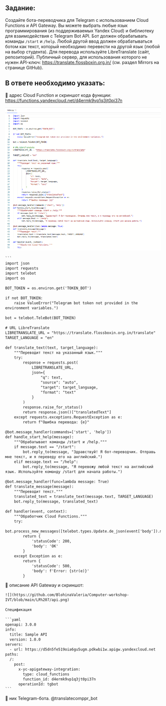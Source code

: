 ## Задание:
Создайте бота-переводчика для Telegram с использованием Cloud Functions и API Gateway.
Вы можете выбрать любые язык программирования (из поддерживаемых Yandex Cloud) и библиотеку для взаимодействия с Telegram Bot API.
Бот должен обрабатывать команды `/start` и `/help`. Любой другой ввод должен обрабатываться ботом как текст, который необходимо перевести на другой язык (любой на выбор студента).
Для перевода используйте LibreTranslate (сайт, репозиторий). Публичный сервер, для использования которого не нужен API-ключ: https://translate.flossboxin.org.in/ (см. раздел Mirrors на странице GitHub).

## В ответе необходимо указать:

:triangular_flag_on_post: адрес Cloud Function и скриншот кода функции:
https://functions.yandexcloud.net/d4ermk9vp1q3jt0pi37n

![](https://github.com/BlohinaValeria/Computer-workshop-IVT/blob/main/LR%207/cloud.png)

    ```
    import json
    import requests
    import telebot
    import os

    BOT_TOKEN = os.environ.get('TOKEN_BOT')

    if not BOT_TOKEN:
        raise ValueError("Telegram bot token not provided in the environment variables.")

    bot = telebot.TeleBot(BOT_TOKEN)

    # URL LibreTranslate
    LIBRETRANSLATE_URL = "https://translate.flossboxin.org.in/translate"
    TARGET_LANGUAGE = "en"

    def translate_text(text, target_language):
        """Переводит текст на указанный язык."""
        try:
            response = requests.post(
                LIBRETRANSLATE_URL,
                json={
                    "q": text,
                    "source": "auto",
                    "target": target_language,
                    "format": "text"
                }
            )
            response.raise_for_status()
            return response.json()["translatedText"]
        except requests.exceptions.RequestException as e:
            return f"Ошибка перевода: {e}"

    @bot.message_handler(commands=['start', 'help'])
    def handle_start_help(message):
        """Обрабатывает команды /start и /help."""
        if message.text == "/start":
            bot.reply_to(message, "Здравствуй! Я бот-переводчик. Отправь мне текст, и я переведу его на английский.")
        elif message.text == "/help":
            bot.reply_to(message, "Я перевожу любой текст на английский язык. Используйте команду /start для начала работы.")

    @bot.message_handler(func=lambda message: True)
    def translate_message(message):
        """Переводит текст."""
        translated_text = translate_text(message.text, TARGET_LANGUAGE)
        bot.reply_to(message, translated_text)

    def handler(event, context):
        """Обработчик Cloud Functions."""
        try:
            bot.process_new_messages([telebot.types.Update.de_json(event['body']).message])
            return {
                'statusCode': 200,
                'body': 'OK'
            }
        except Exception as e:
            return {
                'statusCode': 500,
                'body': f'Error: {str(e)}'
            }

:triangular_flag_on_post: описание API Gateway и скриншот:

    ![](https://github.com/BlohinaValeria/Computer-workshop-IVT/blob/main/LR%207/api.png)
    
    Спецификация

    ```yaml
    openapi: 3.0.0
    info:
      title: Sample API
      version: 1.0.0
    servers:
      - url: https://d5dn5fe519oia6gu5ugm.pdkwbi1w.apigw.yandexcloud.net
    paths:
      /:
        post:
          x-yc-apigateway-integration:
            type: cloud_functions
            function_id: d4ermk9vp1q3jt0pi37n
          operationId: tgbot
    ```
  :triangular_flag_on_post:  ник Telegram-бота.
    @translatecomppr_bot
